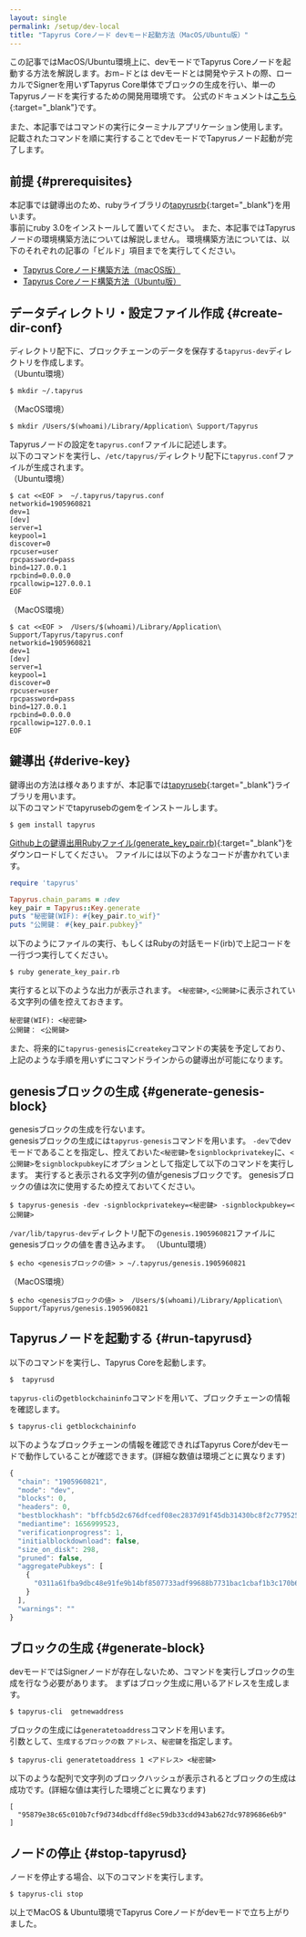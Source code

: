 ```yaml
---
layout: single
permalink: /setup/dev-local
title: "Tapyrus Coreノード devモード起動方法（MacOS/Ubuntu版）"
---
```


この記事ではMacOS/Ubuntu環境上に、devモードでTapyrus Coreノードを起動する方法を解説します。おm−ドとは
devモードとは開発やテストの際、ローカルでSignerを用いずTapyrus Core単体でブロックの生成を行い、単一のTapyrusノードを実行するための開発用環境です。
公式のドキュメントは[こちら](https://github.com/chaintope/tapyrus-core/blob/master/doc/tapyrus/getting_started.md#how-to-start-tapyrus-in-dev-mode){:target="_blank"}です。  

また、本記事ではコマンドの実行にターミナルアプリケーション使用します。
記載されたコマンドを順に実行することでdevモードでTapyrusノード起動が完了します。

## 前提 {#prerequisites}

本記事では鍵導出のため、rubyライブラリの[tapyrusrb](https://github.com/chaintope/tapyrusrb){:target="_blank"}を用います。  
事前にruby 3.0をインストールして置いてください。
また、本記事ではTapyrusノードの環境構築方法については解説しません。
環境構築方法については、以下のそれぞれの記事の「ビルド」項目までを実行してください。
 - [Tapyrus Coreノード構築方法（macOS版）](https://site.tapyrus.chaintope.com/setup/osx)
 - [Tapyrus Coreノード構築方法（Ubuntu版）](https://site.tapyrus.chaintope.com/setup/ubuntu)


## データディレクトリ・設定ファイル作成 {#create-dir-conf}

ディレクトリ配下に、ブロックチェーンのデータを保存する`tapyrus-dev`ディレクトリを作成します。  
（Ubuntu環境）
```
$ mkdir ~/.tapyrus
```

（MacOS環境）
```
$ mkdir /Users/$(whoami)/Library/Application\ Support/Tapyrus
```

Tapyrusノードの設定を`tapyrus.conf`ファイルに記述します。  
以下のコマンドを実行し、`/etc/tapyrus/`ディレクトリ配下に`tapyrus.conf`ファイルが生成されます。  
（Ubuntu環境）
```
$ cat <<EOF >  ~/.tapyrus/tapyrus.conf
networkid=1905960821
dev=1
[dev]
server=1
keypool=1
discover=0
rpcuser=user
rpcpassword=pass
bind=127.0.0.1
rpcbind=0.0.0.0
rpcallowip=127.0.0.1
EOF
```

（MacOS環境）
```
$ cat <<EOF >  /Users/$(whoami)/Library/Application\ Support/Tapyrus/tapyrus.conf
networkid=1905960821
dev=1
[dev]
server=1
keypool=1
discover=0
rpcuser=user
rpcpassword=pass
bind=127.0.0.1
rpcbind=0.0.0.0
rpcallowip=127.0.0.1
EOF
```

## 鍵導出 {#derive-key}

鍵導出の方法は様々ありますが、本記事では[tapyruseb](https://github.com/chaintope/tapyrusrb){:target="_blank"}ライブラリを用います。  
以下のコマンドでtapyrusebのgemをインストールします。
```
$ gem install tapyrus
```

[Github上の鍵導出用Rubyファイル(generate_key_pair.rb)](https://github.com/chaintope/tapyrus-pages/scripts/generate_key_pair.rb){:target="_blank"}をダウンロードしてください。
ファイルには以下のようなコードが書かれています。  

```ruby
require 'tapyrus'

Tapyrus.chain_params = :dev
key_pair = Tapyrus::Key.generate
puts "秘密鍵(WIF): #{key_pair.to_wif}"
puts "公開鍵： #{key_pair.pubkey}"
```

以下のようにファイルの実行、もしくはRubyの対話モード(irb)で上記コードを一行づつ実行してください。
```
$ ruby generate_key_pair.rb
```

実行すると以下のような出力が表示されます。
 `<秘密鍵>`, `<公開鍵>`に表示されている文字列の値を控えておきます。
```
秘密鍵(WIF): <秘密鍵>
公開鍵： <公開鍵>
```

また、将来的に`tapyrus-genesis`に`createkey`コマンドの実装を予定しており、上記のような手順を用いずにコマンドラインからの鍵導出が可能になります。


## genesisブロックの生成 {#generate-genesis-block}

genesisブロックの生成を行ないます。  
genesisブロックの生成には`tapyrus-genesis`コマンドを用います。
`-dev`でdevモードであることを指定し、控えておいた`<秘密鍵>`を`signblockprivatekey`に、`<公開鍵>`を`signblockpubkey`にオプションとして指定して以下のコマンドを実行します。
実行すると表示される文字列の値がgenesisブロックです。
genesisブロックの値は次に使用するため控えておいてください。
```
$ tapyrus-genesis -dev -signblockprivatekey=<秘密鍵> -signblockpubkey=<公開鍵> 
```

`/var/lib/tapyrus-dev`ディレクトリ配下の`genesis.1905960821`ファイルにgenesisブロックの値を書き込みます。
（Ubuntu環境）
```
$ echo <genesisブロックの値> > ~/.tapyrus/genesis.1905960821
```
（MacOS環境）
```
$ echo <genesisブロックの値> >  /Users/$(whoami)/Library/Application\ Support/Tapyrus/genesis.1905960821
```


## Tapyrusノードを起動する {#run-tapyrusd}

以下のコマンドを実行し、Tapyrus Coreを起動します。  
```
$  tapyrusd
```

`tapyrus-cli`の`getblockchaininfo`コマンドを用いて、ブロックチェーンの情報を確認します。  
```
$ tapyrus-cli getblockchaininfo
```

以下のようなブロックチェーンの情報を確認できればTapyrus Coreがdevモードで動作していることが確認できます。(詳細な数値は環境ごとに異なります)  
```javascript
{
  "chain": "1905960821",
  "mode": "dev",
  "blocks": 0,
  "headers": 0,
  "bestblockhash": "bffcb5d2c676dfcedf08ec2837d91f45db31430bc8f2c77952516ceafa858f55",
  "mediantime": 1656999523,
  "verificationprogress": 1,
  "initialblockdownload": false,
  "size_on_disk": 298,
  "pruned": false,
  "aggregatePubkeys": [
    {
      "0311a61fba9dbc48e91fe9b14bf8507733adf99688b7731bac1cbaf1b3c170b645": 0
    }
  ],
  "warnings": ""
}
```

## ブロックの生成 {#generate-block}
devモードではSignerノードが存在しないため、コマンドを実行しブロックの生成を行なう必要があります。
まずはブロック生成に用いるアドレスを生成します。
```
$ tapyrus-cli  getnewaddress
```

ブロックの生成には`generatetoaddress`コマンドを用います。  
引数として、`生成するブロックの数` `アドレス`、`秘密鍵`を指定します。
```
$ tapyrus-cli generatetoaddress 1 <アドレス> <秘密鍵>
```

以下のような配列で文字列のブロックハッシュが表示されるとブロックの生成は成功です。(詳細な値は実行した環境ごとに異なります)
```
[
  "95879e38c65c010b7cf9d734dbcdffd8ec59db33cdd943ab627dc9789686e6b9"
]
```

## ノードの停止 {#stop-tapyrusd}
ノードを停止する場合、以下のコマンドを実行します。  
```
$ tapyrus-cli stop
```

以上でMacOS & Ubuntu環境でTapyrus Coreノードがdevモードで立ち上がりました。  


